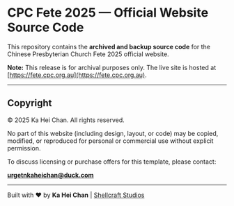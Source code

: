 # CPC Fete 2025 — Official Website Source Code

This repository contains the **archived and backup source code** for the Chinese Presbyterian Church Fete 2025 official website.

 **Note:** This release is for archival purposes only. The live site is hosted at [https://fete.cpc.org.au](https://fete.cpc.org.au).

---

## Copyright

© 2025 Ka Hei Chan. All rights reserved.

No part of this website (including design, layout, or code) may be copied, modified, or reproduced for personal or commercial use without explicit permission.

To discuss licensing or purchase offers for this template, please contact:

**urgetnkaheichan@duck.com**

---

Built with ❤️ by **Ka Hei Chan** | [Shellcraft Studios](https://kaheichan.neocities.org)
